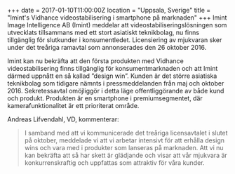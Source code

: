 +++
date = 2017-01-10T11:00:00Z
location = "Uppsala, Sverige"
title = "Imint's Vidhance videostabilisering i smartphone på marknaden"
+++
Imint Image Intelligence AB (Imint) meddelar att videostabiliseringslösningen som utvecklats tillsammans med ett stort asiatiskt teknikbolag, nu finns tillgänglig för slutkunder i konsumentledet. Licensiering av mjukvaran sker under det treåriga ramavtal som annonserades den 26 oktober 2016.<!--more-->

Imint kan nu bekräfta att den första produkten med Vidhance videostabilisering finns tillgänglig för konsumentmarknaden och att Imint därmed uppnått en så kallad ”design win”. Kunden är det större asiatiska teknikbolag som tidigare nämnts i pressmeddelanden från maj och oktober 2016. Sekretessavtal omöjliggör i detta läge offentliggörande av både kund och produkt. Produkten är en smartphone i premiumsegmentet, där kamerafunktionalitet är ett prioriterat område.

Andreas Lifvendahl, VD, kommenterar:

>I samband med att vi kommunicerade det treåriga licensavtalet i slutet på oktober, meddelade vi att vi arbetar intensivt för att erhålla design wins och vara med i produkter som lanseras på marknaden. Att vi nu kan bekräfta att så har skett är glädjande och visar att vår mjukvara är konkurrenskraftig och uppfattas som attraktiv för våra kunder.